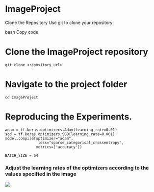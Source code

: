 # ImageProject

Clone the Repository
Use git to clone your repository:

bash
Copy code
# Clone the ImageProject repository
`git clone <repository_url>`

# Navigate to the project folder
`cd ImageProject`

# Reproducing the Experiments.

```
adam = tf.keras.optimizers.Adam(learning_rate=0.01)
sgd = tf.keras.optimizers.SGD(learning_rate=0.001)
model.compile(optimizer="adam",
               loss="sparse_categorical_crossentropy",
              metrics=['accuracy'])

BATCH_SIZE = 64
```

### Adjust the learning rates of the optimizers according to the values specified in the image
![](table.png)
